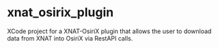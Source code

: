 # xnat_osirix_plugin
XCode project for a XNAT-OsiriX plugin that allows the user to download data from XNAT into OsiriX via RestAPI calls.

